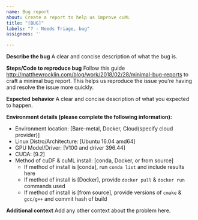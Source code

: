 ```yaml
---
name: Bug report
about: Create a report to help us improve cuML
title: "[BUG]"
labels: "? - Needs Triage, bug"
assignees: ''

---
```


**Describe the bug**
A clear and concise description of what the bug is.

**Steps/Code to reproduce bug**
Follow this guide http://matthewrocklin.com/blog/work/2018/02/28/minimal-bug-reports to craft a minimal bug report. This helps us reproduce the issue you're having and resolve the issue more quickly.

**Expected behavior**
A clear and concise description of what you expected to happen.

**Environment details (please complete the following information):**
 - Environment location: [Bare-metal, Docker, Cloud(specify cloud provider)]
 - Linux Distro/Architecture: [Ubuntu 16.04 amd64]
 - GPU Model/Driver: [V100 and driver 396.44]
 - CUDA: [9.2]
 - Method of cuDF & cuML install: [conda, Docker, or from source]
   - If method of install is [conda], run `conda list` and include results here
   - If method of install is [Docker], provide `docker pull` & `docker run` commands used
   - If method of install is [from source], provide versions of `cmake` & `gcc/g++` and commit hash of build

**Additional context**
Add any other context about the problem here.
